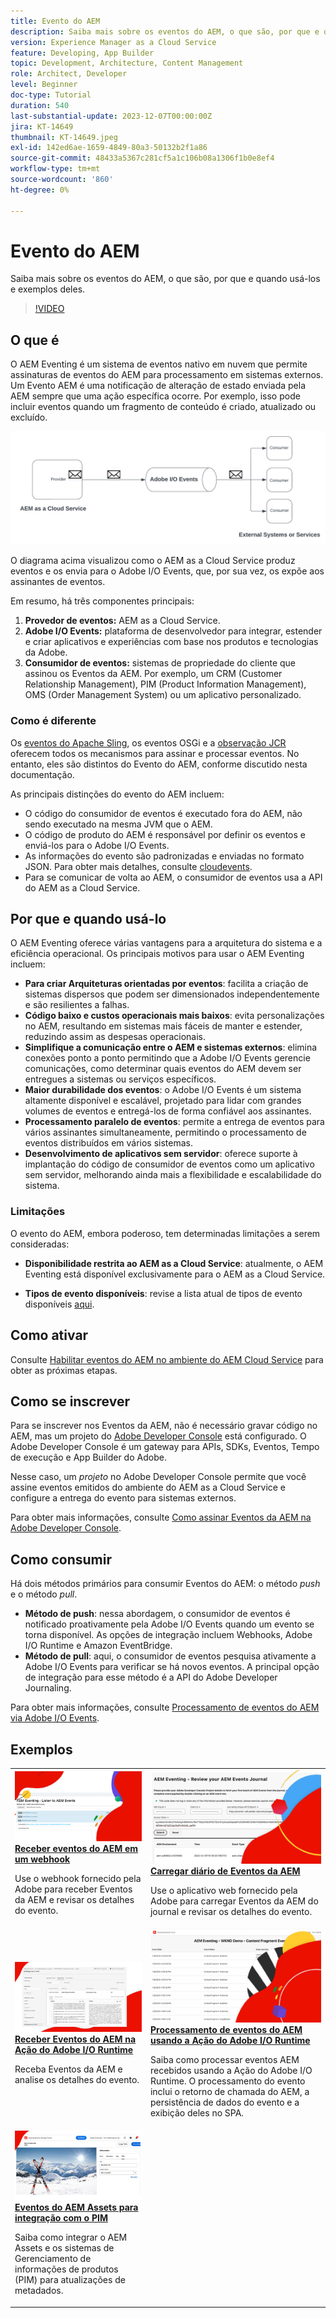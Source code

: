 ```yaml
---
title: Evento do AEM
description: Saiba mais sobre os eventos do AEM, o que são, por que e quando usá-los e exemplos deles.
version: Experience Manager as a Cloud Service
feature: Developing, App Builder
topic: Development, Architecture, Content Management
role: Architect, Developer
level: Beginner
doc-type: Tutorial
duration: 540
last-substantial-update: 2023-12-07T00:00:00Z
jira: KT-14649
thumbnail: KT-14649.jpeg
exl-id: 142ed6ae-1659-4849-80a3-50132b2f1a86
source-git-commit: 48433a5367c281cf5a1c106b08a1306f1b0e8ef4
workflow-type: tm+mt
source-wordcount: '860'
ht-degree: 0%

---
```


# Evento do AEM

Saiba mais sobre os eventos do AEM, o que são, por que e quando usá-los e exemplos deles.

>[!VIDEO](https://video.tv.adobe.com/v/3426686?quality=12&learn=on)

## O que é

O AEM Eventing é um sistema de eventos nativo em nuvem que permite assinaturas de eventos do AEM para processamento em sistemas externos. Um Evento AEM é uma notificação de alteração de estado enviada pela AEM sempre que uma ação específica ocorre. Por exemplo, isso pode incluir eventos quando um fragmento de conteúdo é criado, atualizado ou excluído.

![Evento do AEM](./assets/aem-eventing.png)

O diagrama acima visualizou como o AEM as a Cloud Service produz eventos e os envia para o Adobe I/O Events, que, por sua vez, os expõe aos assinantes de eventos.

Em resumo, há três componentes principais:

1. **Provedor de eventos:** AEM as a Cloud Service.
1. **Adobe I/O Events:** plataforma de desenvolvedor para integrar, estender e criar aplicativos e experiências com base nos produtos e tecnologias da Adobe.
1. **Consumidor de eventos:** sistemas de propriedade do cliente que assinou os Eventos da AEM. Por exemplo, um CRM (Customer Relationship Management), PIM (Product Information Management), OMS (Order Management System) ou um aplicativo personalizado.

### Como é diferente

Os [eventos do Apache Sling](https://sling.apache.org/documentation/bundles/apache-sling-eventing-and-job-handling.html), os eventos OSGi e a [observação JCR](https://jackrabbit.apache.org/oak/docs/features/observation.html) oferecem todos os mecanismos para assinar e processar eventos. No entanto, eles são distintos do Evento do AEM, conforme discutido nesta documentação.

As principais distinções do evento do AEM incluem:

- O código do consumidor de eventos é executado fora do AEM, não sendo executado na mesma JVM que o AEM.
- O código de produto do AEM é responsável por definir os eventos e enviá-los para o Adobe I/O Events.
- As informações do evento são padronizadas e enviadas no formato JSON. Para obter mais detalhes, consulte [cloudevents](https://cloudevents.io/).
- Para se comunicar de volta ao AEM, o consumidor de eventos usa a API do AEM as a Cloud Service.


## Por que e quando usá-lo

O AEM Eventing oferece várias vantagens para a arquitetura do sistema e a eficiência operacional. Os principais motivos para usar o AEM Eventing incluem:

- **Para criar Arquiteturas orientadas por eventos**: facilita a criação de sistemas dispersos que podem ser dimensionados independentemente e são resilientes a falhas.
- **Código baixo e custos operacionais mais baixos**: evita personalizações no AEM, resultando em sistemas mais fáceis de manter e estender, reduzindo assim as despesas operacionais.
- **Simplifique a comunicação entre o AEM e sistemas externos**: elimina conexões ponto a ponto permitindo que a Adobe I/O Events gerencie comunicações, como determinar quais eventos do AEM devem ser entregues a sistemas ou serviços específicos.
- **Maior durabilidade dos eventos**: o Adobe I/O Events é um sistema altamente disponível e escalável, projetado para lidar com grandes volumes de eventos e entregá-los de forma confiável aos assinantes.
- **Processamento paralelo de eventos**: permite a entrega de eventos para vários assinantes simultaneamente, permitindo o processamento de eventos distribuídos em vários sistemas.
- **Desenvolvimento de aplicativos sem servidor**: oferece suporte à implantação do código de consumidor de eventos como um aplicativo sem servidor, melhorando ainda mais a flexibilidade e escalabilidade do sistema.

### Limitações

O evento do AEM, embora poderoso, tem determinadas limitações a serem consideradas:

- **Disponibilidade restrita ao AEM as a Cloud Service**: atualmente, o AEM Eventing está disponível exclusivamente para o AEM as a Cloud Service.

- **Tipos de evento disponíveis**: revise a lista atual de tipos de evento disponíveis [aqui](https://developer.adobe.com/experience-cloud/experience-manager-apis/guides/events/#available-event-types).

## Como ativar

Consulte [Habilitar eventos do AEM no ambiente do AEM Cloud Service](https://developer.adobe.com/experience-cloud/experience-manager-apis/guides/events/#enable-aem-events-on-your-aem-cloud-service-environment) para obter as próximas etapas.

## Como se inscrever

Para se inscrever nos Eventos da AEM, não é necessário gravar código no AEM, mas um projeto do [Adobe Developer Console](https://developer.adobe.com/) está configurado. O Adobe Developer Console é um gateway para APIs, SDKs, Eventos, Tempo de execução e App Builder do Adobe.

Nesse caso, um _projeto_ no Adobe Developer Console permite que você assine eventos emitidos do ambiente do AEM as a Cloud Service e configure a entrega do evento para sistemas externos.

Para obter mais informações, consulte [Como assinar Eventos da AEM na Adobe Developer Console](https://developer.adobe.com/experience-cloud/experience-manager-apis/guides/events/#how-to-subscribe-to-aem-events-in-the-adobe-developer-console).

## Como consumir

Há dois métodos primários para consumir Eventos do AEM: o método _push_ e o método _pull_.

- **Método de push**: nessa abordagem, o consumidor de eventos é notificado proativamente pela Adobe I/O Events quando um evento se torna disponível. As opções de integração incluem Webhooks, Adobe I/O Runtime e Amazon EventBridge.
- **Método de pull**: aqui, o consumidor de eventos pesquisa ativamente a Adobe I/O Events para verificar se há novos eventos. A principal opção de integração para esse método é a API do Adobe Developer Journaling.

Para obter mais informações, consulte [Processamento de eventos do AEM via Adobe I/O Events](https://developer.adobe.com/experience-cloud/experience-manager-apis/guides/events/#aem-events-processing-via-adobe-io).

## Exemplos

<table>
  <tr>
    <td>
        <a  href="./examples/webhook.md"><img alt="Receber eventos do AEM em um webhook" src="./assets/examples/webhook/webhook-example.png"/></a>
        <div><strong><a href="./examples/webhook.md">Receber eventos do AEM em um webhook</a></strong></div>
        <p>
          Use o webhook fornecido pela Adobe para receber Eventos da AEM e revisar os detalhes do evento.
        </p>
      </td>
      <td>
        <a  href="./examples/journaling.md"><img alt="Carregar diário de eventos do AEM" src="./assets/examples/journaling/eventing-journal.png"/></a>
        <div><strong><a href="./examples/journaling.md">Carregar diário de Eventos da AEM</a></strong></div>
        <p>
          Use o aplicativo web fornecido pela Adobe para carregar Eventos da AEM do journal e revisar os detalhes do evento.
        </p>
      </td>
    </tr>
  <tr>
    <td>
        <a  href="./examples/runtime-action.md"><img alt="Ação Receber eventos do AEM no Adobe I/O Runtime" src="./assets/examples/runtime-action/eventing-runtime.png"/></a>
        <div><strong><a href="./examples/runtime-action.md">Receber Eventos do AEM na Ação do Adobe I/O Runtime</a></strong></div>
        <p>
          Receba Eventos da AEM e analise os detalhes do evento.
        </p>
      </td>
      <td>
        <a  href="./examples/event-processing-using-runtime-action.md"><img alt="Processamento de eventos do AEM usando a ação do Adobe I/O Runtime" src="./assets/examples/event-processing-using-runtime-action/event-processing.png"/></a>
        <div><strong><a href="./examples/event-processing-using-runtime-action.md">Processamento de eventos do AEM usando a Ação do Adobe I/O Runtime</a></strong></div>
        <p>
          Saiba como processar eventos AEM recebidos usando a Ação do Adobe I/O Runtime. O processamento do evento inclui o retorno de chamada do AEM, a persistência de dados do evento e a exibição deles no SPA.
        </p>
      </td>
  </tr>
  <tr>
    <td>
        <a  href="./examples/assets-pim-integration.md"><img alt="Eventos do AEM Assets para integração do PIM" src="./assets/examples/assets-pim-integration/PIM-integration-tile.png"/></a>
        <div><strong><a href="./examples/assets-pim-integration.md">Eventos do AEM Assets para integração com o PIM</a></strong></div>
        <p>
          Saiba como integrar o AEM Assets e os sistemas de Gerenciamento de informações de produtos (PIM) para atualizações de metadados.
        </p>
      </td>
  </tr> 
</table>
